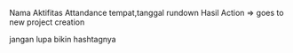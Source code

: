 Nama Aktifitas
Attandance
tempat,tanggal
rundown
Hasil
Action => goes to new project creation

jangan lupa bikin hashtagnya
